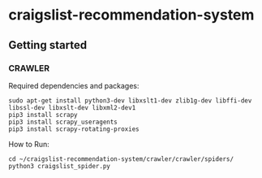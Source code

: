 # craigslist-recommendation-system

## Getting started

### CRAWLER ###

Required dependencies and packages:

```
sudo apt-get install python3-dev libxslt1-dev zlib1g-dev libffi-dev libssl-dev libxslt-dev libxml2-dev1
pip3 install scrapy
pip3 install scrapy_useragents
pip3 install scrapy-rotating-proxies
```

How to Run:

```
cd ~/craigslist-recommendation-system/crawler/crawler/spiders/
python3 craigslist_spider.py
```
